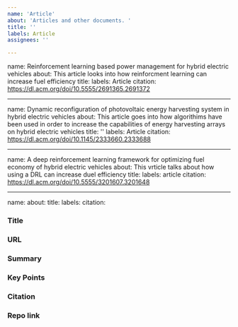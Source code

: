 ```yaml
---
name: 'Article'
about: 'Articles and other documents. '
title: ''
labels: Article
assignees: ''

---
```

name: Reinforcement learning based power management for hybrid electric vehicles
about: This article looks into how reinforcment learning can increase fuel efficiency 
title:
labels: Article
citation: https://dl.acm.org/doi/10.5555/2691365.2691372

---
name: Dynamic reconfiguration of photovoltaic energy harvesting system in hybrid electric vehicles
about: This article goes into how algorithims have been used in order to increase the capabilities of energy harvesting arrays on hybrid electric vehicles
title: ''
labels: Article
citation: https://dl.acm.org/doi/10.1145/2333660.2333688

---

name: A deep reinforcement learning framework for optimizing fuel economy of hybrid electric vehicles
about: This vrticle talks about how using a DRL can increase duel efficiency
title: 
labels: article
citation: https://dl.acm.org/doi/10.5555/3201607.3201648

---

name:
about:
title: 
labels: 
citation: 

### Title

### URL

### Summary 

### Key Points 

### Citation

### Repo link
